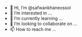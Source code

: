 - 👋 Hi, I’m @safwankhaneossol
- 👀 I’m interested in ...
- 🌱 I’m currently learning ...
- 💞️ I’m looking to collaborate on ...
- 📫 How to reach me ...

<!---
safwankhaneossol/safwankhaneossol is a ✨ special ✨ repository because its `README.md` (this file) appears on your GitHub profile.
You can click the Preview link to take a look at your changes.
--->
